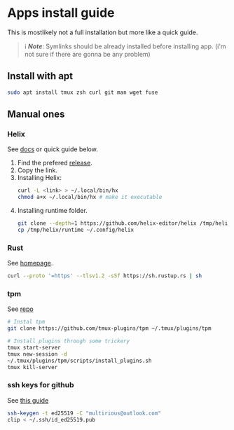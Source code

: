 # Apps install guide 
This is mostlikely not a full installation but more like a quick guide.
> ℹ️ **_Note_**: Symlinks should be already installed before installing app. (i'm not sure if there are gonna be any problem)

## Install with apt
```sh
sudo apt install tmux zsh curl git man wget fuse
```

## Manual ones

### Helix
See [docs](https://docs.helix-editor.com/install.html) or quick guide below.
1. Find the prefered [release](https://github.com/helix-editor/helix/releases/).
2. Copy the link.
3. Installing Helix:
   ```sh
   curl -L <link> > ~/.local/bin/hx
   chmod a+x ~/.local/bin/hx # make it executable
   ```
4. Installing runtime folder.
   ```sh
   git clone --depth=1 https://github.com/helix-editor/helix /tmp/helix
   cp /tmp/helix/runtime ~/.config/helix
   ```

### Rust
See [homepage](https://www.rust-lang.org/tools/install).
```sh
curl --proto '=https' --tlsv1.2 -sSf https://sh.rustup.rs | sh
```

### tpm
See [repo](https://www.rust-lang.org/tools/install)
```sh
# Instal tpm
git clone https://github.com/tmux-plugins/tpm ~/.tmux/plugins/tpm

# Install plugins through some trickery
tmux start-server
tmux new-session -d
~/.tmux/plugins/tpm/scripts/install_plugins.sh
tmux kill-server
```

### ssh keys for github
See [this guide](https://docs.github.com/en/authentication/connecting-to-github-with-ssh/generating-a-new-ssh-key-and-adding-it-to-the-ssh-agent)
```sh
ssh-keygen -t ed25519 -C "multirious@outlook.com"
clip < ~/.ssh/id_ed25519.pub
```


